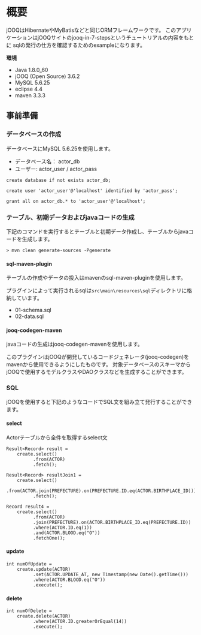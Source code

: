 # 概要

jOOQはHibernateやMyBatisなどと同じORMフレームワークです。
このアプリケーションはjOOQサイトのjooq-in-7-stepsというチュートリアルの内容をもとに
sqlの発行の仕方を確認するためのexampleになります。


**環境**

* Java 1.8.0_60
* jOOQ (Open Source) 3.6.2
* MySQL 5.6.25
* eclipse 4.4
* maven 3.3.3


## 事前準備


### データベースの作成

データベースにMySQL 5.6.25を使用します。

* データベース名： actor_db
* ユーザー: actor_user / actor_pass

```
create database if not exists actor_db;

create user 'actor_user'@'localhost' identified by 'actor_pass';

grant all on actor_db.* to 'actor_user'@'localhost';
```

### テーブル、初期データおよびjavaコードの生成

下記のコマンドを実行するとテーブルと初期データ作成し、テーブルからjavaコードを生成します。

```
> mvn clean generate-sources -Pgenerate
```

#### sql-maven-plugin

テーブルの作成やデータの投入はmavenのsql-maven-pluginを使用します。

プラグインによって実行されるsqlは`src\main\resources\sql`ディレクトリに格納しています。

* 01-schema.sql
* 02-data.sql


#### jooq-codegen-maven

javaコードの生成はjooq-codegen-mavenを使用します。

このプラグインはjOOQが開発しているコードジェネレータ(jooq-codegen)をmavenから使用できるようにしたものです。
対象データベースのスキーマからjOOQで使用するモデルクラスやDAOクラスなどを生成することができます。


### SQL

jOOQを使用すると下記のようなコードでSQL文を組み立て発行することができます。

#### select

Actorテーブルから全件を取得するselect文

```
Result<Record> result =
    create.select()
          .from(ACTOR)
          .fetch();
```

```
Result<Record> resultJoin1 =
    create.select()
          .from(ACTOR.join(PREFECTURE).on(PREFECTURE.ID.eq(ACTOR.BIRTHPLACE_ID)))
          .fetch();
```

```
Record result4 =
    create.select()
          .from(ACTOR)
          .join(PREFECTURE).on(ACTOR.BIRTHPLACE_ID.eq(PREFECTURE.ID))
          .where(ACTOR.ID.eq(1))
          .and(ACTOR.BLOOD.eq("O"))
          .fetchOne();
```

#### update

```
int numOfUpdate =
    create.update(ACTOR)
          .set(ACTOR.UPDATE_AT, new Timestamp(new Date().getTime()))
          .where(ACTOR.BLOOD.eq("O"))
          .execute();
```

#### delete

```
int numOfDelete =
    create.delete(ACTOR)
          .where(ACTOR.ID.greaterOrEqual(14))
          .execute();
```

